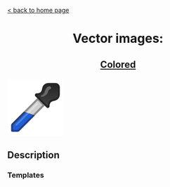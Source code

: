 [&lt; back to home page](../../../../ "Home page")

<h1><p align="center">Vector images: </p></h1>

<h2><p align="center"><a href="ColorPicker.colored.svg" title="ColorPicker colored icon">Colored</a></p></h2>
<div>
	<img src="ColorPicker.colored.svg" alt="ColorPicker colored icon" title="ColorPicker colored icon">
</div>


## Description



### Templates
